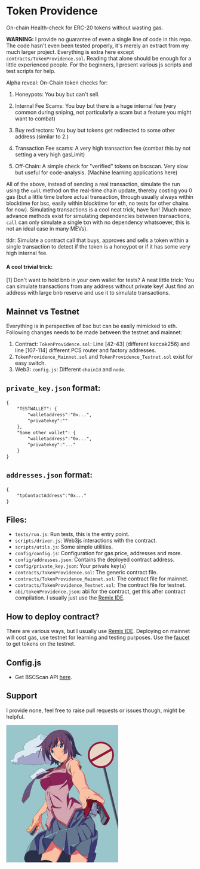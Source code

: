 # Token Providence
On-chain Health-check for ERC-20 tokens without wasting gas.

 **WARNING:** I provide no guarantee of even a single line of code in this repo. The code hasn't even been tested properly, it's merely an extract from my much larger project. Everything is extra here except ```contracts/TokenProvidence.sol```. Reading that alone should be enough for a little experienced people. For the beginners, I present various js scripts and test scripts for help. 

Alpha reveal: On-Chain token checks for:

1. Honeypots: You buy but can't sell.

2. Internal Fee Scams: You buy but there is a huge internal fee (very common during sniping, not particularly a scam but a feature you might want to combat)

3. Buy redirectors: You buy but tokens get redirected to some other address (similar to 2.)

4. Transaction Fee scams: A very high transaction fee (combat this by not setting a very high gasLimit)

5. Off-Chain: A simple check for "verified" tokens on bscscan. Very slow but useful for code-analysis. (Machine learning applications here)

All of the above, instead of sending a real transaction, simulate the run using the `call` method on the real-time chain update, thereby costing you 0 gas (but a little time before actual transaction, through usually always within blocktime for bsc, easily within blocktime for eth, no tests for other chains for now). Simulating transactions is a cool neat trick, have fun! (Much more advance methods exist for simulating dependencies between transactions, `call` can only simulate a single txn with no dependency whatsoever, this is not an ideal case in many MEVs).

tldr: Simulate a contract call that buys, approves and sells a token within a single transaction to detect if the token is a honeypot or if it has some very high internal fee.

#### A cool trivial trick:

[1] Don't want to hold bnb in your own wallet for tests? A neat little trick: You can simulate transactions from any address without private key! Just find an address with large bnb reserve and use it to simulate transactions.

## Mainnet vs Testnet
Everything is in perspective of bsc but can be easily mimicked to eth.
Following changes needs to be made between the testnet and mainnet:
1. Contract: `TokenProvidence.sol`: Line [42-43] (different keccak256) and line [107-114] different PCS router and factory addresses.
2. `TokenProvidence_Mainnet.sol` and `TokenProvidence_Testnet.sol` exist for easy switch.
2. Web3: `config.js`: Different `chainId` and `node`. 

## ```private_key.json``` format:
```
{
    "TESTWALLET": {   
        "walletaddress":"0x...",
        "privatekey":""
    },
    "Some other wallet": {
        "walletaddress":"0x...",
        "privatekey":"..."
    }    
}
```

## ```addresses.json``` format:
```
{
    "tpContactAddress":"0x..."
}
```

## Files:
- `tests/run.js`: Run tests, this is the entry point.
- `scripts/driver.js`: Web3js interactions with the contract.
- `scripts/utils.js`: Some simple utilities.
- `config/config.js`: Configuration for gas price, addresses and more.
- `config/addresses.json`: Contains the deployed contract address.
- `config/private_key.json`: Your private key(s)
- `contracts/TokenProvidence.sol`: The generic contract file.
- `contracts/TokenProvidence_Mainnet.sol`: The contract file for mainnet.
- `contracts/TokenProvidence_Testnet.sol`: The contract file for testnet.
- `abi/tokenProvidence.json`: abi for the contract, get this after contract compilation. I usually just use the [Remix IDE](https://remix-project.org/).

## How to deploy contract?
There are various ways, but I usually use [Remix IDE](https://remix-project.org/). Deploying on mainnet will cost gas, use testnet for learning and testing purposes. Use the [faucet](https://testnet.binance.org/faucet-smart) to get tokens on the testnet.

## Config.js
- Get BSCScan API [here](https://bscscan.com/apis).

## Support
I provide none, feel free to raise pull requests or issues though, might be helpful.


<img src="important/very_important.jpeg" alt="vvvvImporant" style="width:300px;"/>
